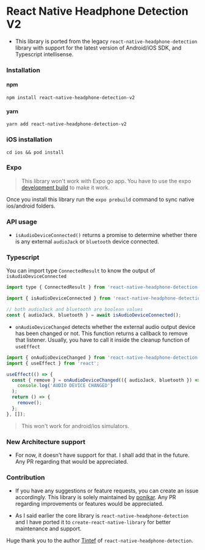 # React Native Headphone Detection V2

- This library is ported from the legacy `react-native-headphone-detection` library with support for the latest version of Android/iOS SDK, and Typescript intellisense.

### Installation

#### npm

```shell
npm install react-native-headphone-detection-v2
```

#### yarn

```shell
yarn add react-native-headphone-detection-v2
```

### iOS installation

```shell
cd ios && pod install
```

### Expo

> This library won't work with Expo go app. You have to use the expo [development build](https://docs.expo.dev/develop/development-builds/introduction/) to make it work.

Once you install this library run the `expo prebuild` command to sync native ios/android folders.

### API usage

- `isAudioDeviceConnected()` returns a promise to determine whether there is any external `audioJack` or `bluetooth` device connected.

### Typescript

You can import type `ConnectedResult` to know the output of `isAudioDeviceConnected`

```javascript
import type { ConnectedResult } from 'react-native-headphone-detection-v2';
```

```javascript
import { isAudioDeviceConnected } from 'react-native-headphone-detection-v2';

// both audioJack and bluetooth are boolean values
const { audioJack, bluetooth } = await isAudioDeviceConnected();
```

- `onAudioDeviceChanged` detects whether the external audio output device has been changed or not.
  This function returns a callback to remove that listener. Usually, you have to call it inside the cleanup function of `useEffect`

```javascript
import { onAudioDeviceChanged } from 'react-native-headphone-detection-v2';
import { useEffect } from 'react';

useEffect(() => {
  const { remove } = onAudioDeviceChanged(({ audioJack, bluetooth }) =>
    console.log('AUDIO DEVICE CHANGED')
  );
  return () => {
    remove();
  };
}, []);
```

> This won't work for android/ios simulators.

### New Architecture support

- For now, it doesn't have support for that. I shall add that in the future. Any PR regarding that would be appreciated.

### Contribution

- If you have any suggestions or feature requests, you can create an issue accordingly. This library is solely maintained by [ponikar](https://github.com/ponikar). Any PR regarding improvements or features would be appreciated.

- As I said earlier the core library is `react-native-headphone-detection` and I have ported it to `create-react-native-library` for better maintenance and support.

Huge thank you to the author [Tintef](https://github.com/Tintef) of `react-native-headphone-detection`.
